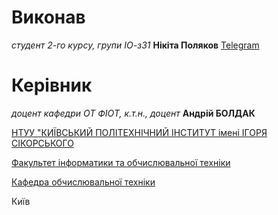 # Виконав

*студент 2-го курсу, групи ІО-з31*<span padding-right:5em></span> **Нікіта Поляков** [Telegram](https://t.me/N1k1ta2306)

# Керівник

*доцент кафедри ОТ ФІОТ, к.т.н., доцент* **Андрій БОЛДАК** 

[НТУУ "КИЇВСЬКИЙ ПОЛІТЕХНІЧНИЙ ІНСТИТУТ імені ІГОРЯ СІКОРСЬКОГО](https://kpi.ua/)

[Факультет інформатики та обчислювальної техніки](https://fiot.kpi.ua/)

[Кафедра обчислювальної техніки](https://comsys.kpi.ua/)

Київ
